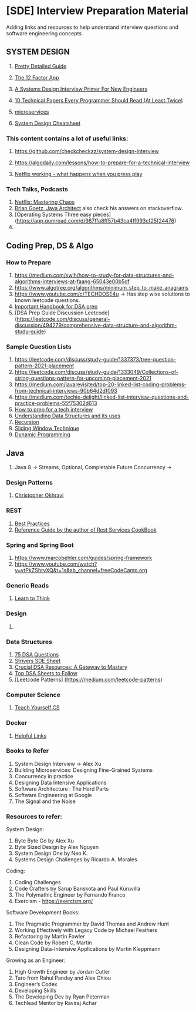 # [SDE] Interview Preparation Material


Adding links and resources to help understand interview questions and software engineering concepts


## SYSTEM DESIGN

1. [Pretty Detailed Guide](https://github.com/donnemartin/system-design-primer)

1. [The 12 Factor App](https://12factor.net/)

1. [A Systems Design Interview Primer For New Engineers](https://algodaily.com/lessons/a-systems-design-primer-for-new-engineers)

1. [10 Technical Papers Every Programmer Should Read (At Least Twice)](http://blog.fogus.me/2011/09/08/10-technical-papers-every-programmer-should-read-at-least-twice/)

1. [microservices](https://microservices.io/)

1. [System Design Cheatsheet](https://gist.github.com/vasanthk/485d1c25737e8e72759f)


### This content contains a lot of useful links:

1. https://github.com/checkcheckzz/system-design-interview

2. https://algodaily.com/lessons/how-to-prepare-for-a-technical-interview

3. [Netflix working - what happens when you press play](http://highscalability.com/blog/2017/12/11/netflix-what-happens-when-you-press-play.html)

### Tech Talks, Podcasts
1. [Netflix: Mastering Chaos](https://www.youtube.com/watch?v=CZ3wIuvmHeM)
2. [Brian Goetz, Java Architect](https://spring.io/blog/2023/10/12/java-language-architect-brian-goetz) also check his answers on stackoverflow.
3. [Operating Systems Three easy pieces] (https://app.gumroad.com/d/987ffa8ff57b43ca4ff993cf25f24476)
4. 


## Coding Prep, DS & Algo

### How to Prepare


1. https://medium.com/swlh/how-to-study-for-data-structures-and-algorithms-interviews-at-faang-65043e00b5df
2. https://www.algotree.org/algorithms/minimum_step_to_make_anagrams
3. https://www.youtube.com/c/TECHDOSE4u -> Has step wise solutions to known leetcode questions.
4. [Important Handbook for DSA prep](https://github.com/yangshun/tech-interview-handbook)
5. [DSA Prep Guide Discussion Leetcode] (https://leetcode.com/discuss/general-discussion/494279/comprehensive-data-structure-and-algorithm-study-guide)

### Sample Question Lists

1. https://leetcode.com/discuss/study-guide/1337373/tree-question-pattern-2021-placement
1. https://leetcode.com/discuss/study-guide/1333049/Collections-of-string-questions-pattern-for-upcoming-placement-2021
1. https://medium.com/javarevisited/top-20-linked-list-coding-problems-from-technical-interviews-90b64d2df093
1. https://medium.com/techie-delight/linked-list-interview-questions-and-practice-problems-55f75302d613
1. [How to prep for a tech interview](https://algodaily.com/lessons/how-to-prepare-for-a-technical-interview)
1. [Understanding Data Structures and its uses](https://www.interviewbit.com/data-structure-interview-questions/)
1. [Recursion ](https://www.youtube.com/watch?v=IJDJ0kBx2LM)
1. [Sliding Window Technique](https://www.youtube.com/watch?v=MK-NZ4hN7rs)
1. [Dynamic Programming](https://www.youtube.com/watch?v=oBt53YbR9Kk)
  

## Java

1. Java 8 -> Streams, Optional, Completable Future
Concurrency -> 


### Design Patterns

1. [Christopher Okhravi](https://www.youtube.com/channel/UCbF-4yQQAWw-UnuCd2Azfzg)


### REST

1. [Best Practices](https://www.vinaysahni.com/best-practices-for-a-pragmatic-restful-api)
2. [Reference Guide by the author of Rest Services CookBook](https://www.infoq.com/articles/subbu-allamaraju-rest/)



### Spring and Spring Boot

1. https://www.marcobehler.com/guides/spring-framework
2. https://www.youtube.com/watch?v=vtPkZShrvXQ&t=1s&ab_channel=freeCodeCamp.org



### Generic Reads

1. [Learn to Think](http://www.ybrikman.com/writing/2014/05/19/dont-learn-to-code-learn-to-think/)


 
### Design

  1. 
 
### Data Structures

  1. [75 DSA Questions](https://www.techinterviewhandbook.org/)
  2. [Strivers SDE Sheet](https://takeuforward.org/interviews/strivers-sde-sheet-top-coding-interview-problems/)
  3. [Crucial DSA Resources: A Gateway to Mastery](https://leetcode.com/discuss/study-guide/4290613/crucial-dsa-resources-a-gateway-to-mastery-all-types-of-patterns-and-useful-links)
  4. [Top DSA Sheets to Follow](https://www.linkedin.com/pulse/top-dsa-sheets-follow-yash-siwach?trackingId=lKXIKcRsS7mclMg075WqaQ%3D%3D&lipi=urn%3Ali%3Apage%3Ad_flagship3_profile_view_base_recent_activity_content_view%3BbWvmH%2FudToilSDTYiQQ%2Fww%3D%3D)
  5. [Leetcode Patterns] (https://medium.com/leetcode-patterns)

### Computer Science

  1. [Teach Yourself CS](https://teachyourselfcs.com/)

### Docker

  1. [Helpful Links](https://github.com/veggiemonk/awesome-docker)
 
 
 
 
 ### Books to Refer
1. System Design Interview -> Alex Xu
2. Building Microservices: Designing Fine-Grained Systems
3. Concurrency in practice
4. Designing Data Intensive Applications
5. Software Architecture : The Hard Parts
6. Software Engineering at Google
7. The Signal and the Noise

### Resources to refer:
System Design:
1. Byte Byte Go by Alex Xu
2. Byte Sized Design by Alex Nguyen
3. System Design One by Neo K.
4. Systems Design Challenges by Ricardo A. Morales

Coding:
1. Coding Challenges
2. Code Crafters by Sarup Banskota and Paul Kuruvilla
3. The Polymathic Engineer by Fernando Franco
4. Exercism - https://exercism.org/

Software Development Books:
1. The Pragmatic Programmer by David Thomas and Andrew Hunt
2. Working Effectively with Legacy Code by Michael Feathers
3. Refactoring by Martin Fowler
4. Clean Code by Robert C, Martin
5. Designing Data-Intensive Applications by Martin Kleppmann

Growing as an Engineer:
1. High Growth Engineer by Jordan Cutler
2. Taro from Rahul Pandey and Alex Chiou
3. Engineer’s Codex
4. Developing Skills
5. The Developing Dev by Ryan Peterman
6. Techlead Mentor by Raviraj Achar
